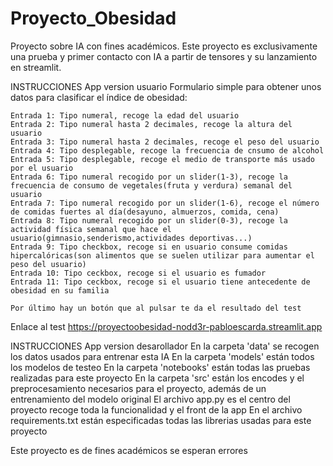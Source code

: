# Proyecto_Obesidad
Proyecto sobre IA con fines académicos.
Este proyecto es exclusivamente una prueba y primer contacto con IA a partir de tensores y su lanzamiento en streamlit.

INSTRUCCIONES App version usuario
Formulario simple para obtener unos datos para clasificar el índice de obesidad:

    Entrada 1: Tipo numeral, recoge la edad del usuario
    Entrada 2: Tipo numeral hasta 2 decimales, recoge la altura del usuario
    Entrada 3: Tipo numeral hasta 2 decimales, recoge el peso del usuario
    Entrada 4: Tipo desplegable, recoge la frecuencia de cnsumo de alcohol
    Entrada 5: Tipo desplegable, recoge el medio de transporte más usado por el usuario
    Entrada 6: Tipo numeral recogido por un slider(1-3), recoge la frecuencia de consumo de vegetales(fruta y verdura) semanal del usuario
    Entrada 7: Tipo numeral recogido por un slider(1-6), recoge el número de comidas fuertes al día(desayuno, almuerzos, comida, cena)
    Entrada 8: Tipo numeral recogido por un slider(0-3), recoge la actividad física semanal que hace el usuario(gimnasio,senderismo,actividades deportivas...)
    Entrada 9: Tipo checkbox, recoge si en usuario consume comidas hipercalóricas(son alimentos que se suelen utilizar para aumentar el peso del usuario)
    Entrada 10: Tipo ceckbox, recoge si el usuario es fumador
    Entrada 11: Tipo ceckbox, recoge si el usuario tiene antecedente de obesidad en su familia

    Por último hay un botón que al pulsar te da el resultado del test

Enlace al test https://proyectoobesidad-nodd3r-pabloescarda.streamlit.app


INSTRUCCIONES App version desarollador
    En la carpeta 'data' se recogen los datos usados para entrenar esta IA
    En la carpeta 'models' están todos los modelos de testeo
    En la carpeta 'notebooks' están todas las pruebas realizadas para este proyecto
    En la carpeta 'src' están los encodes y el preprocesamiento necesarios para el proyecto, además de un entrenamiento del modelo original
    El archivo app.py es el centro del proyecto recoge toda la funcionalidad y el front de la app
    En el archivo requirements.txt están especificadas todas las librerias usadas para este proyecto


Este proyecto es de fines académicos se esperan errores